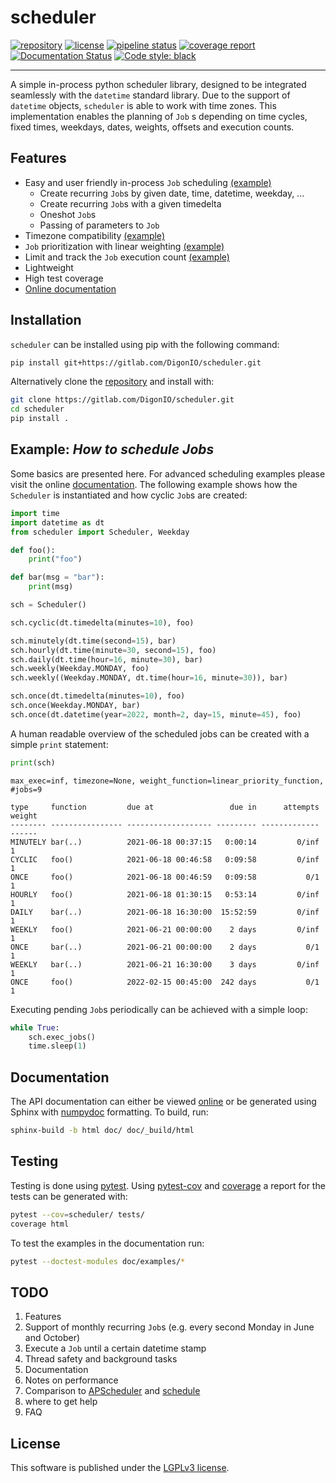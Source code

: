 # scheduler

[![repository](https://img.shields.io/badge/src-GitLab-orange)](https://gitlab.com/DigonIO/scheduler)
[![license](https://img.shields.io/pypi/l/scheduler)](https://gitlab.com/DigonIO/scheduler/-/blob/master/LICENSE)
[![pipeline status](https://gitlab.com/DigonIO/scheduler/badges/master/pipeline.svg)](https://gitlab.com/DigonIO/scheduler/-/pipelines)
[![coverage report](https://gitlab.com/DigonIO/scheduler/badges/master/coverage.svg)](https://gitlab.com/DigonIO/scheduler/-/pipelines)
[![Documentation Status](https://readthedocs.org/projects/python-scheduler/badge/?version=latest)](https://python-scheduler.readthedocs.io/en/latest/?badge=latest)
[![Code style: black](https://img.shields.io/badge/code%20style-black-000000.svg)](https://github.com/psf/black)

---

A simple in-process python scheduler library, designed to be integrated seamlessly with the `datetime` standard library. Due to the support of `datetime` objects, `scheduler` is able to work with time zones. This implementation enables the planning of `Job` s depending on time cycles, fixed times, weekdays, dates, weights, offsets and execution counts.

## Features

* Easy and user friendly in-process `Job` scheduling [(example)](https://python-scheduler.readthedocs.io/en/latest/examples.html#general-job-scheduling)
  * Create recurring `Job`s by given date, time, datetime, weekday, ...
  * Create recurring `Job`s with a given timedelta
  * Oneshot `Job`s
  * Passing of parameters to `Job`
* Timezone compatibility [(example)](https://python-scheduler.readthedocs.io/en/latest/examples.html#how-to-use-time-zones)
* `Job` prioritization with linear weighting [(example)](https://python-scheduler.readthedocs.io/en/latest/examples.html#weights)
* Limit and track the `Job` execution count [(example)](https://python-scheduler.readthedocs.io/en/latest/examples.html#how-to-use-time-zones)
* Lightweight
* High test coverage
* [Online documentation](https://python-scheduler.readthedocs.io/en/latest/index.html)

## Installation

`scheduler` can be installed using pip with the following command:

```bash
pip install git+https://gitlab.com/DigonIO/scheduler.git
```

Alternatively clone the [repository](https://gitlab.com/DigonIO/scheduler) and install with:

```bash
git clone https://gitlab.com/DigonIO/scheduler.git
cd scheduler
pip install .
```

## Example: *How to schedule Jobs*

Some basics are presented here. For advanced scheduling examples please visit the online [documentation](https://python-scheduler.readthedocs.io/en/latest/examples.html). The following example shows how the `Scheduler` is instantiated and how cyclic `Job`s are created:

[//]: # (This example is not directly included in the testing environment. Make sure to also update the corresponding test in tests/test_readme.py when updating the following example.)

```py
import time
import datetime as dt
from scheduler import Scheduler, Weekday

def foo():
    print("foo")

def bar(msg = "bar"):
    print(msg)

sch = Scheduler()

sch.cyclic(dt.timedelta(minutes=10), foo)

sch.minutely(dt.time(second=15), bar)
sch.hourly(dt.time(minute=30, second=15), foo)
sch.daily(dt.time(hour=16, minute=30), bar)
sch.weekly(Weekday.MONDAY, foo)
sch.weekly((Weekday.MONDAY, dt.time(hour=16, minute=30)), bar)

sch.once(dt.timedelta(minutes=10), foo)
sch.once(Weekday.MONDAY, bar)
sch.once(dt.datetime(year=2022, month=2, day=15, minute=45), foo)
```

A human readable overview of the scheduled jobs can be created with a simple `print` statement:

```py
print(sch)
```

```text
max_exec=inf, timezone=None, weight_function=linear_priority_function, #jobs=9

type     function         due at                 due in      attempts weight
-------- ---------------- ------------------- --------- ------------- ------
MINUTELY bar(..)          2021-06-18 00:37:15   0:00:14         0/inf      1
CYCLIC   foo()            2021-06-18 00:46:58   0:09:58         0/inf      1
ONCE     foo()            2021-06-18 00:46:59   0:09:58           0/1      1
HOURLY   foo()            2021-06-18 01:30:15   0:53:14         0/inf      1
DAILY    bar(..)          2021-06-18 16:30:00  15:52:59         0/inf      1
WEEKLY   foo()            2021-06-21 00:00:00    2 days         0/inf      1
ONCE     bar(..)          2021-06-21 00:00:00    2 days           0/1      1
WEEKLY   bar(..)          2021-06-21 16:30:00    3 days         0/inf      1
ONCE     foo()            2022-02-15 00:45:00  242 days           0/1      1
```

Executing pending `Job`s periodically can be achieved with a simple loop:

```py
while True:
    sch.exec_jobs()
    time.sleep(1)
```

## Documentation

The API documentation can either be viewed [online](https://python-scheduler.readthedocs.io/en/latest/index.html) or be generated using Sphinx with [numpydoc](https://numpydoc.readthedocs.io/en/latest/format.html) formatting. To build, run:

```bash
sphinx-build -b html doc/ doc/_build/html
```

## Testing

Testing is done using [pytest](https://pypi.org/project/pytest/). Using [pytest-cov](https://pypi.org/project/pytest-cov/) and [coverage](https://pypi.org/project/coverage/) a report for the tests can be generated with:

```bash
pytest --cov=scheduler/ tests/
coverage html
```

To test the examples in the documentation run:

```bash
pytest --doctest-modules doc/examples/*
```

## TODO

1. Features
  1. Support of monthly recurring `Job`s (e.g. every second Monday in June and October)
  2. Execute a `Job` until a certain datetime stamp
  3. Thread safety and background tasks
2. Documentation
  1. Notes on performance
  2. Comparison to [APScheduler](https://github.com/agronholm/apscheduler) and [schedule](https://github.com/dbader/schedule)
  3. where to get help
  4. FAQ

## License

This software is published under the [LGPLv3 license](https://www.gnu.org/licenses/lgpl-3.0.en.html).
